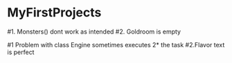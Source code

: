 # MyFirstProjects


#1. Monsters() dont work as intended
#2. Goldroom is empty

#1 Problem with class Engine sometimes executes 2* the task
#2.Flavor text is perfect
